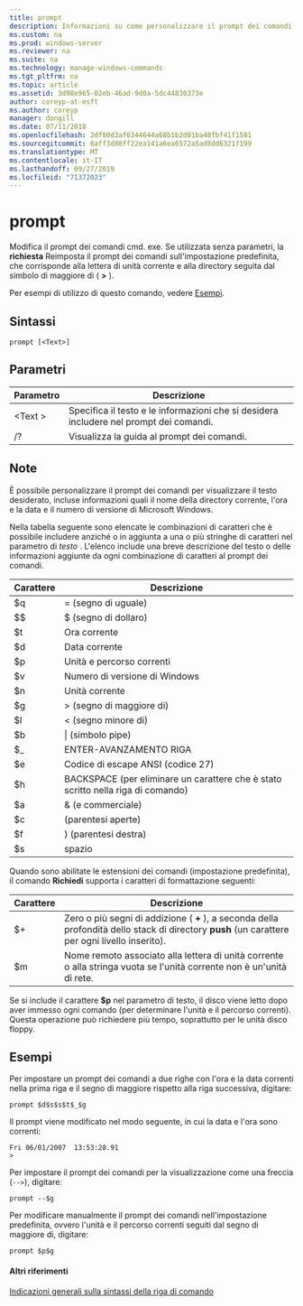 ```yaml
---
title: prompt
description: Informazioni su come personalizzare il prompt dei comandi.
ms.custom: na
ms.prod: windows-server
ms.reviewer: na
ms.suite: na
ms.technology: manage-windows-commands
ms.tgt_pltfrm: na
ms.topic: article
ms.assetid: 3d98e965-02eb-46ad-9d0a-5dc44830373e
author: coreyp-at-msft
ms.author: coreyp
manager: dongill
ms.date: 07/11/2018
ms.openlocfilehash: 2df80d3af6344644a68b1b2d01ba48fbf41f1581
ms.sourcegitcommit: 6aff3d88ff22ea141a6ea6572a5ad8dd6321f199
ms.translationtype: MT
ms.contentlocale: it-IT
ms.lasthandoff: 09/27/2019
ms.locfileid: "71372023"
---
```

# <a name="prompt"></a>prompt



Modifica il prompt dei comandi cmd. exe. Se utilizzata senza parametri, la **richiesta** Reimposta il prompt dei comandi sull'impostazione predefinita, che corrisponde alla lettera di unità corrente e alla directory seguita dal simbolo di maggiore di ( **>** ).

Per esempi di utilizzo di questo comando, vedere [Esempi](#BKMK_examples).

## <a name="syntax"></a>Sintassi

```
prompt [<Text>]
```

## <a name="parameters"></a>Parametri

|Parametro|Descrizione|
|---------|-----------|
|\<Text >|Specifica il testo e le informazioni che si desidera includere nel prompt dei comandi.|
|/?|Visualizza la guida al prompt dei comandi.|

## <a name="remarks"></a>Note

È possibile personalizzare il prompt dei comandi per visualizzare il testo desiderato, incluse informazioni quali il nome della directory corrente, l'ora e la data e il numero di versione di Microsoft Windows.

Nella tabella seguente sono elencate le combinazioni di caratteri che è possibile includere anziché o in aggiunta a una o più stringhe di caratteri nel parametro di *testo* . L'elenco include una breve descrizione del testo o delle informazioni aggiunte da ogni combinazione di caratteri al prompt dei comandi.  

| Carattere |                                 Descrizione                                 |
|-----------|-----------------------------------------------------------------------------|
|    $q     |                               = (segno di uguale)                                |
|    $$     |                               $ (segno di dollaro)                               |
|    $t     |                                Ora corrente                                 |
|    $d     |                                Data corrente                                 |
|    $p     |                           Unità e percorso correnti                            |
|    $v     |                           Numero di versione di Windows                            |
|    $n     |                                Unità corrente                                |
|    $g     |                            > (segno di maggiore di)                            |
|    $l     |                             < (segno minore di)                              |
|    $b     |                              \| (simbolo pipe)                               |
|    $_     |                               ENTER-AVANZAMENTO RIGA                                |
|    $e     |                         Codice di escape ANSI (codice 27)                          |
|    $h     | BACKSPACE (per eliminare un carattere che è stato scritto nella riga di comando) |
|    $a     |                                & (e commerciale)                                |
|    $c     |                            (parentesi aperte)                             |
|    $f     |                            ) (parentesi destra)                            |
|    $s     |                                    spazio                                    |

Quando sono abilitate le estensioni dei comandi (impostazione predefinita), il comando **Richiedi** supporta i caratteri di formattazione seguenti:  

|Carattere|Descrizione|
|---------|-----------|
|$+|Zero o più segni di addizione ( **+** ), a seconda della profondità dello stack di directory **push** (un carattere per ogni livello inserito).|
|$m|Nome remoto associato alla lettera di unità corrente o alla stringa vuota se l'unità corrente non è un'unità di rete.|

Se si include il carattere **$p** nel parametro di testo, il disco viene letto dopo aver immesso ogni comando (per determinare l'unità e il percorso correnti). Questa operazione può richiedere più tempo, soprattutto per le unità disco floppy.

## <a name="BKMK_examples"></a>Esempi

Per impostare un prompt dei comandi a due righe con l'ora e la data correnti nella prima riga e il segno di maggiore rispetto alla riga successiva, digitare:
```
prompt $d$s$s$t$_$g 
```
Il prompt viene modificato nel modo seguente, in cui la data e l'ora sono correnti:
```
Fri 06/01/2007  13:53:28.91
>
```
Per impostare il prompt dei comandi per la visualizzazione come una freccia (`-->`), digitare:
```
prompt --$g
```
Per modificare manualmente il prompt dei comandi nell'impostazione predefinita, ovvero l'unità e il percorso correnti seguiti dal segno di maggiore di, digitare:
```
prompt $p$g
```

#### <a name="additional-references"></a>Altri riferimenti

[Indicazioni generali sulla sintassi della riga di comando](command-line-syntax-key.md)
